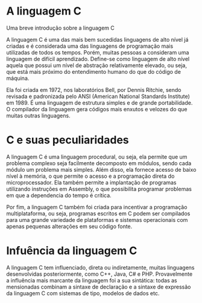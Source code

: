 # A linguagem C
Uma breve introdução sobre a linguagem C

A linguagem C é uma das mais bem sucedidas linguagens de alto nível já criadas e é considerada uma das linguagens de programação mais utilizadas de todos os tempos. Porém, muitas pessoas a consideram uma linguagem de difícil aprendizado.
Define-se como linguagem de alto nível aquela que possui um nível de abstração relativamente elevado, ou seja, que está mais próximo do entendimento humano do que do código de máquina.

Ela foi criada em 1972, nos laboratórios Bell, por Dennis Ritchie, sendo revisada e padronizada pelo ANSI (American National Standards Institute) em 1989. É uma linguagem de estrutura simples e de grande portabilidade. O compilador da linguagem gera códigos mais enxutos e velozes do que muitas outras linguagens.

# C e suas peculiaridades

A linguagem C é uma linguagem procedural, ou seja, ela permite que um problema complexo seja facilmente decomposto em módulos, sendo cada módulo um problema mais simples. Além disso, ela fornece acesso de baixo nível à memória, o que permite o acesso e a programação direta do microprocessador. Ela também permite a implantação de programas utilizando instruções em Assembly, o que possibilita programar problemas em que a dependencia do tempo é crítica.

Por fim, a linguagem C também foi criada para incentivar a programação multiplataforma, ou seja, programas escritos em C podem ser compilados para uma grande variedade de plataformas e sistemas operacionais com apenas pequenas alterações em seu código fonte.

# Infuência da linguagem C

A linguagem C tem influenciado, direta ou indiretamente, muitas linguagens desenvolvidas posteriormente, como C++, Java, C# e PHP. Provavelmente a influência mais marcante da linguagem foi a sua sintática: todas as mensionadas combinam a sintaxe de declaração e a sintaxe de expressão da linguagem C com sistemas de tipo, modelos de dados etc.




